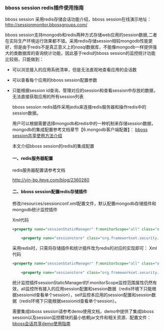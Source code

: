 ### bboss session redis插件使用指南

bboss session 采用redis存储会话功能介绍，bboss session在线演示地址：
http://sessionmonitor.bbossgroups.com/

bboss session支持mongodb和redis两种方式存储web应用的session数据,二者在实际生产环境运行效果都不错。采用redis存储session相较mongodb性能更好，但是由于redis不是真正意义上的nosql数据库，不能像mongodb一样提供强大的类数据库的查询统计功能，因此基于redis的bboss session的监控统计功能比较弱，只能做到：

- 可以浏览接入的应用系统清单，但是无法直观地查看应用的会话数

- 可以查看每个应用的bboss session配置参数

- 只能根据session id查询、管理对应的session和查看session中存放的数据，无法直接获取应用的所有session列表

    bboss session redis插件采用jedis来连接redis服务器和操作redis中的session数据。

  用户可以根据需要选择mongodb和redis中的一种机制来存储session数据，mongodb的集成配置参考文档章节【6.mongodb客户端配置】：
  [bboss session共享使用方法介绍](http://yin-bp.iteye.com/blog/2064662)  

  本文介绍bboss session的redis的集成配置

  #### **一、redis服务器配置**

  redis服务器配置请参考文档

  http://yin-bp.iteye.com/blog/2360280

  #### **二、bboss session配置redis存储插件**

  修改/resources/sessionconf.xml配置文件，默认配置mongodb存储插件和mongodb统计监控插件

  Xml代码

  ```xml
  <property name="sessionStaticManager" f:monitorScope="all" class="org.frameworkset.security.session.statics.MongoSessionStaticManagerImpl"/>    
        
      <property name="sessionstore" class="org.frameworkset.security.session.impl.MongDBSessionStore"/>  
  ```

  采用redis时，只需将存储插件和统计插件改为redis的对应的实现即可：
  Xml代码

  ```xml
  <property name="sessionStaticManager" f:monitorScope="all" class="org.frameworkset.security.session.statics.RedisSessionStaticManagerImpl"/>  
        
      <property name="sessionstore" class="org.frameworkset.security.session.impl.RedisSessionStore"/>  
  ```

  统计监控插件sessionStaticManager的f:monitorScope监控范围属性仍然有效，all监控所有接入的应用session配置和session数据（redis环境下只能根据sessionid查看单个session），self监控本应用的session配置和session数据（redis环境下只能根据sessionid查看单个session）。

  需要集成bboss session请参考demo使用文档，demo中提供了集成bboss session以及session监控模块的最小依赖jar文件和相关资源、配置文件：
  [bboss会话共享demo使用指南](http://yin-bp.iteye.com/blog/2087308)